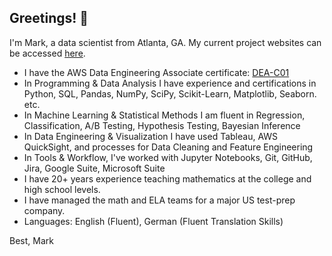 ## Greetings! 👋

I'm Mark, a data scientist from Atlanta, GA. My current project websites can be accessed [here](https://markcoty.com/).

- I have the AWS Data Engineering Associate certificate: [DEA-C01](https://www.credly.com/badges/83a16936-1ae4-4422-a921-f583be42ff4e/public_url)
- In Programming & Data Analysis I have experience and certifications in Python, SQL, Pandas, NumPy, SciPy, Scikit-Learn,
Matplotlib, Seaborn. etc.
- In Machine Learning & Statistical Methods I am fluent in Regression, Classification, A/B Testing,
Hypothesis Testing, Bayesian Inference
- In Data Engineering & Visualization I have used Tableau, AWS QuickSight, and processes for Data Cleaning and Feature
Engineering
- In Tools & Workflow, I've worked with Jupyter Notebooks, Git, GitHub, Jira, Google Suite, Microsoft Suite
- I have 20+ years experience teaching mathematics at the college and high school levels.
- I have managed the math and ELA teams for a major US test-prep company.
- Languages: English (Fluent), German (Fluent Translation Skills)

Best, Mark


<!--
**markcoty/markcoty** is a ✨ _special_ ✨ repository because its `README.md` (this file) appears on your GitHub profile.

Here are some ideas to get you started:

- 🔭 I’m currently working on ...
- 🌱 I’m currently learning ...
- 👯 I’m looking to collaborate on ...
- 🤔 I’m looking for help with ...
- 💬 Ask me about ...
- 📫 How to reach me: ...
- 😄 Pronouns: ...
- ⚡ Fun fact: ...
-->
